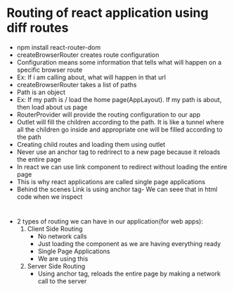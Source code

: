# Routing of react application using diff routes
- npm install react-router-dom
- createBrowserRouter creates route configuration
- Configuration means some information that tells what will happen on a specific browser route
- Ex: If i am calling about, what will happen in that url
- createBrowserRouter takes a list of paths
- Path is an object
- Ex: If my path is / load the home page(AppLayout). If my path is about, then load about us page
- RouterProvider will provide the routing configuration to our app
- Outlet will fill the children according to the path. It is like a tunnel where all the children go inside and appropriate one will be filled according to the path
- Creating child routes and loading them using outlet
- Never use an anchor tag to redrirect to a new page because it reloads the entire page
- In react we can use link component to redirect without loading the entire page
- This is why react applications are called single page applications
- Behind the scenes Link is using anchor tag- We can seee that in html code when we inspect

# 
- 2 types of routing we can have in our application(for web apps):
    1. Client Side Routing
        - No network calls
        - Just loading the component as we are having everything ready
        - Single Page Applications
        - We are using this
    2. Server Side Routing
        - Using anchor tag, reloads the entire page by making a network call to the server



